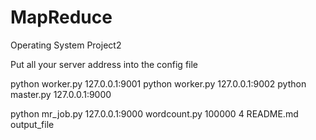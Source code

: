 # MapReduce
Operating System Project2

Put all your server address into the config file

python worker.py 127.0.0.1:9001
python worker.py 127.0.0.1:9002
python master.py 127.0.0.1:9000


python mr_job.py 127.0.0.1:9000 wordcount.py 100000 4 README.md output_file

